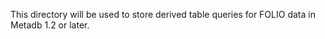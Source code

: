 
This directory will be used to store derived table queries for FOLIO 
data in Metadb 1.2 or later.

